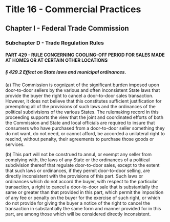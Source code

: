 
# Title 16 - Commercial Practices
## Chapter I - Federal Trade Commission
### Subchapter D - Trade Regulation Rules
#### PART 429 - RULE CONCERNING COOLING-OFF PERIOD FOR SALES MADE AT HOMES OR AT CERTAIN OTHER LOCATIONS
##### § 429.2 Effect on State laws and municipal ordinances.

(a) The Commission is cognizant of the significant burden imposed upon door-to-door sellers by the various and often inconsistent State laws that provide the buyer the right to cancel a door-to-door sales transaction. However, it does not believe that this constitutes sufficient justification for preempting all of the provisions of such laws and the ordinances of the political subdivisions of the various States. The rulemaking record in this proceeding supports the view that the joint and coordinated efforts of both the Commission and State and local officials are required to insure that consumers who have purchased from a door-to-door seller something they do not want, do not need, or cannot afford, be accorded a unilateral right to rescind, without penalty, their agreements to purchase those goods or services.

(b) This part will not be construed to annul, or exempt any seller from complying with, the laws of any State or the ordinances of a political subdivision thereof that regulate door-to-door sales, except to the extent that such laws or ordinances, if they permit door-to-door selling, are directly inconsistent with the provisions of this part. Such laws or ordinances which do not accord the buyer, with respect to the particular transaction, a right to cancel a door-to-door sale that is substantially the same or greater than that provided in this part, which permit the imposition of any fee or penalty on the buyer for the exercise of such right, or which do not provide for giving the buyer a notice of the right to cancel the transaction in substantially the same form and manner provided for in this part, are among those which will be considered directly inconsistent.
